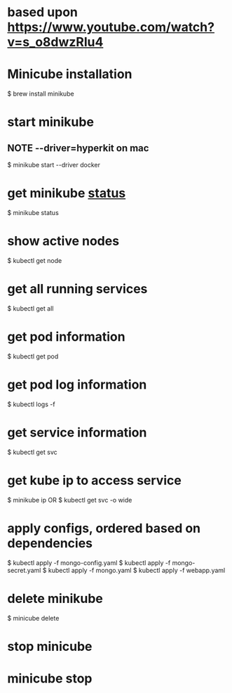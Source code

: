 # based upon https://www.youtube.com/watch?v=s_o8dwzRlu4

# Minicube installation

$ brew install minikube

# start minikube


## NOTE --driver=hyperkit on mac
$ minikube start --driver docker

# get minikube [status](status)
$ minikube status

# show active nodes
$ kubectl get node

# get all running services
$ kubectl get all

# get pod information
$ kubectl get pod

# get pod log information
$ kubectl logs <pod name from kubectl get pod command> -f

# get service information
$ kubectl get svc

# get kube ip to access service
$ minikube ip
OR
$ kubectl get svc -o wide


# apply configs, ordered based on dependencies
$ kubectl apply -f mongo-config.yaml
$ kubectl apply -f mongo-secret.yaml
$ kubectl apply -f mongo.yaml
$ kubectl apply -f webapp.yaml

# delete minikube
$ minicube delete

# stop minicube
# minicube stop
